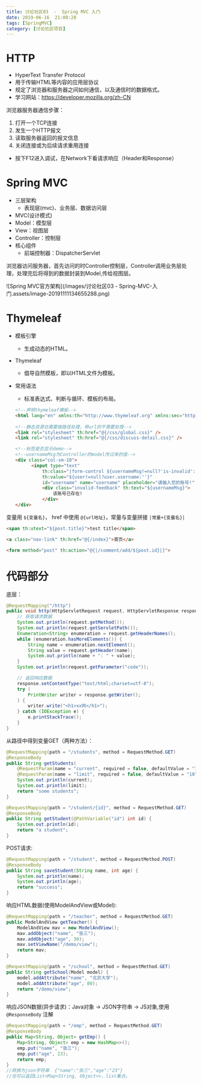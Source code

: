 ```yaml
---
title: 讨论社区03  -  Spring MVC 入门
date: 2019-06-16  21:00:28
tags: [SpringMVC]
category: [讨论社区项目]
---
```


# HTTP

- HyperText Transfer Protocol
- 用于传输HTML等内容的应用层协议
- 规定了浏览器和服务器之间如何通信，以及通信时的数据格式。
- 学习网站：https://developer.mozilla.org/zh-CN

浏览器服务器通信步骤：

1. 打开一个TCP连接
2. 发生一个HTTP报文 
3. 读取服务器返回的报文信息
4. 关闭连接或为后续请求重用连接

- 按下F12进入调试，在Network下看请求响应（Header和Response）

# Spring MVC

- 三层架构
  - 表现层(mvc)、业务层、数据访问层
- MVC(设计模式)
- Model：模型层
- View：视图层
- Controller：控制层
- 核心组件
  - 前端控制器：DispatcherServlet

浏览器访问服务器，首先访问的时Controller控制层，Controller调用业务层处理，处理完后将得到的数据封装到Model,传给视图层。

 ![Spring MVC官方架构](/images/讨论社区03 - Spring-MVC-入门.assets/image-20191111134655288.png)

# Thymeleaf

- 模板引擎

  - 生成动态的HTML。

- Thymeleaf

  - 倡导自然模板，即以HTML文件为模板。

- 常用语法

  - 标准表达式、判断与循环、模板的布局。

  ```html
  <!--声明thymeleaf模板-->
  <html lang="en" xmlns:th="http://www.thymeleaf.org" xmlns:sec="http://www.thymeleaf.org/extras/spring-security">
      
  <!--静态资源也需要做路径处理，带url的不需要处理-->
  <link rel="stylesheet" th:href="@{/css/global.css}" />
  <link rel="stylesheet" th:href="@{/css/discuss-detail.css}" />
  ```

  ```html
  <!--标签是否显示demo-->
  <!--usernameMsg为Controller的model传过来的值-->
  <div class="col-sm-10">
  		<input type="text"
  			th:class="|form-control ${usernameMsg!=null?'is-invalid':''}|"
  			th:value="${user!=null?user.username:''}"
  			id="username" name="username" placeholder="请输入您的账号!" required>
  			<div class="invalid-feedback" th:text="${usernameMsg}">
  				该账号已存在!
  			</div>
  </div>
  ```

变量用  `${变量名}`， href 中使用 `@{url地址}`，常量与变量拼接 `|常量+{变量名}|`

```html
<span th:utext="${post.title}">test title</span>

<a class="nav-link" th:href="@{/index}">首页</a>

<form method="post" th:action="@{|/comment/add/${post.id}|}">
```



# 代码部分

底层：

```java
@RequestMapping("/http")
public void http(HttpServletRequest request, HttpServletResponse response) {
    // 获取请求数据
    System.out.println(request.getMethod());
    System.out.println(request.getServletPath());
    Enumeration<String> enumeration = request.getHeaderNames();
    while (enumeration.hasMoreElements()) {
        String name = enumeration.nextElement();
        String value = request.getHeader(name);
        System.out.println(name + ": " + value);
    }
    System.out.println(request.getParameter("code"));

    // 返回响应数据
    response.setContentType("text/html;charset=utf-8");
    try (
        PrintWriter writer = response.getWriter();
    ) {
        writer.write("<h1>xx网</h1>");
    } catch (IOException e) {
        e.printStackTrace();
    }
}
```

从路径中得到变量GET（两种方法）：

```java
@RequestMapping(path = "/students", method = RequestMethod.GET)
@ResponseBody
public String getStudents(
    @RequestParam(name = "current", required = false, defaultValue = "1") int current,
    @RequestParam(name = "limit", required = false, defaultValue = "10") int limit) {
    System.out.println(current);
    System.out.println(limit);
    return "some students";
}

@RequestMapping(path = "/student/{id}", method = RequestMethod.GET)
@ResponseBody
public String getStudent(@PathVariable("id") int id) {
    System.out.println(id);
    return "a student";
}
```

POST请求:

```java
@RequestMapping(path = "/student", method = RequestMethod.POST)
@ResponseBody
public String saveStudent(String name, int age) {
    System.out.println(name);
    System.out.println(age);
    return "success";
}
```

响应HTML数据(使用ModelAndView或Model):

```java
@RequestMapping(path = "/teacher", method = RequestMethod.GET)
public ModelAndView getTeacher() {
    ModelAndView mav = new ModelAndView();
    mav.addObject("name", "张三");
    mav.addObject("age", 30);
    mav.setViewName("/demo/view");
    return mav;
}

@RequestMapping(path = "/school", method = RequestMethod.GET)
public String getSchool(Model model) {
    model.addAttribute("name", "北京大学");
    model.addAttribute("age", 80);
    return "/demo/view";
}
```

 响应JSON数据(异步请求)：Java对象 -> JSON字符串 -> JS对象,使用`@ResponseBody` 注解

```java
@RequestMapping(path = "/emp", method = RequestMethod.GET)
@ResponseBody
public Map<String, Object> getEmp() {
    Map<String, Object> emp = new HashMap<>();
    emp.put("name", "张三");
    emp.put("age", 23);
    return emp;
}
//转换为json字符串  {"name":"张三","age":"23"}
//也可以返回List<Map<String, Object>>，list集合。
```

## 